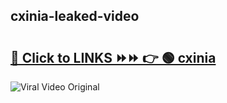 
 ## cxinia-leaked-video 

# <h2><a href="https://clipsfans.com/cxinia&ref=git">🔗 Click to LINKS ⏩⏩ 👉 🟢 cxinia </a></h2>

<a href="https://clipsfans.com/cxinia&ref=git" rel="nofollow" data-target="animated-image.originalLink"><img src="https://i.ibb.co.com/xMMVF88/686577567.gif" alt="Viral Video Original" style="max-width: 100%; display: inline-block;" data-target="animated-image.originalImage"></a>
